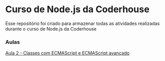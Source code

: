 # Curso de Node.js da Coderhouse


Esse repositório foi criado para armazenar todas as atividades realizadas durante o curso de Node.js da Coderhouse


### Aulas

[Aula 2 - Classes com ECMAScript e ECMAScript avançado](https://github.com/samiraetc/node-coderhouse/tree/main/aula2)
